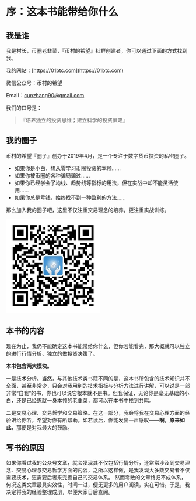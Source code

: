 # 序：这本书能带给你什么

## 我是谁

我是村长，币圈老韭菜，『币村的希望』社群创建者，你可以通过下面的方式找到我。

我的网站：[https://01btc.com](https://01btc.com)

微信公众号：币村的希望

Email：cunzhang90@gmail.com

我们的口号是：

> 『培养独立的投资思维；建立科学的投资策略』

## 我的圈子

币村的希望『圈子』创办于2019年4月，是一个专注于数字货币投资的私密圈子。

* 如果你是小白，想从零学习币圈投资的本领……
* 如果你被币圈的各种骗局骗过……
* 如果你已经学会了均线、趋势线等指标的用法，但在实战中却不能灵活使用……
* 如果你总是亏钱，始终找不到一种盈利的方法……

那么加入我的圈子吧，这里不仅注重交易理念的培养，更注重实战训练。

![&#x4F60;&#x7528;&#x5FAE;&#x4FE1;&#x626B;&#x732B;&#x4E0A;&#x65B9;&#x4E8C;&#x7EF4;&#x7801;&#xFF0C;&#x5173;&#x6CE8;&#x516C;&#x4F17;&#x53F7;&#xFF0C;&#x5C31;&#x80FD;&#x627E;&#x5230;&#x5708;&#x5B50;&#x5165;&#x53E3;&#x4E86;&#x3002;](.gitbook/assets/qrcode_for_gh_39de1c0e9b83_258.jpg)

## 本书的内容

现在为止，我仍不能确定这本书能带给你什么，但你若能看完，那大概就可以独立的进行行情分析、独立的做投资决策了。

**本书包含两大模块。**

一是技术分析。当然，与其他技术类书籍不同的是，这本书所包含的技术知识并不全面，甚至非常少，只会对我用到的技术指标与分析方法进行讲解，可以说是一部非常“自我”的书，你也可以说它根本就不是书。但我保证，无论你是毫无基础的小白，还是已经练就一身本领的老韭菜，都可以在本书中找到共鸣。

二是交易心理、交易哲学和交易策略。在这一部分，我会将我在交易心理方面的经验讲给你听，希望对你有所帮助。如若读后，你能发出一声感叹——**啊，原来如此**，那便是对我最大的鼓励。

## 写书的原因

如果你看过我的公众号文章，就会发现其不仅包括行情分析，还常常涉及到交易理念、交易心理与交易哲学方面的内容，之所以这样做，是我发现大多数交易者不仅需要技术，更需要后者来完善自己的交易体系。 然而零散的文章终归不成体系，何况这类文章最具实效性，时间一过，便无更多的用户阅读，实在可惜。于是，我决定将我的经验整理成册，以便大家日后查阅。

